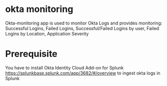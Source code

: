 # okta monitoring
Okta-monitoring app is used to monitor Okta Logs and provides monitoring: 
Successful Logins,
Failed Logins,
Successful/Failed Logins by user,
Failed Logins by Location,
Application Severity

# Prerequisite
You have to install Okta Identity Cloud Add-on for Splunk https://splunkbase.splunk.com/app/3682/#/overview to ingest okta logs in Splunk
